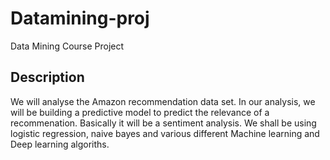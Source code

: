 # Datamining-proj
Data Mining Course Project
## Description
We will analyse the Amazon recommendation data set. In our analysis, we will be building a predictive model to predict the relevance of a recommenation. Basically it will be a sentiment analysis. We shall be using logistic regression, naive bayes and various different Machine learning and Deep learning algoriths. 
